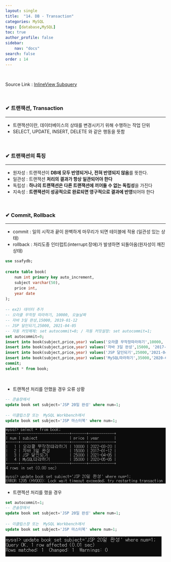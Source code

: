 ```yaml
---
layout: single
title:  "14. DB - Transaction"
categories: MySQL
tags: [database,MySQL]
toc: true
author_profile: false
sidebar:
    nav: "docs"
search: false
order : 14
---
```


<br>

Source Link : [InlineView Subquery](https://github.com/Jaehwany/Database/blob/036dc94a641e1156a4abbb18f3fbbba3a5cc7168/3.%20Subquery/2.%20Subquery_InlineView(from)/Inlineview_Subquery.sql)

<br>

### ✔ 트랜잭션, Transaction

------------------------------------------------------------------

- 트랜잭션이란, 데이터베이스의 상태를 변경시키기 위해 수행하는 작업 단위
- SELECT, UPDATE, INSERT, DELETE 와 같은 행동을 뜻함

<br>

### ✔ 트랜잭션의 특징

-----------------------------------------------

- 원자성 : 트랜잭션이 **DB에 모두 반영되거나, 전혀 반영되지 않음**를 뜻한다.
- 일관성 : 트랜잭션 **처리의 결과가 항상 일관되어야 한다**
- 독립성 : **하나의 트랜잭션은 다른 트랜잭션에 끼어들 수 없는 독립성**을 가진다
- 지속성 : **트랜잭션이 성공적으로 완료되면 영구적으로 결과에 반영**되어야 한다

<br>

### ✔ Commit, Rollback 

------------------------------------------------------------------

- commit : 일의 시작과 끝이 완벽하게 마무리가 되면 테이블에 적용 (일관성 있는 상태)
- rollback : 처리도중 인터럽트(interrupt:장애)가 발생하면 되돌아옴(원자성이 깨진 상태)

``` sql
use ssafydb;

create table book(
	num int primary key auto_increment,
	subject varchar(50),
	price int,
	year date
);

-- ex2) 데이터 추가
-- 오라클 무작정 따라하기, 10000, 오늘날짜
-- 자바 3일 완성,15000, 2019-01-12
-- JSP 달인되기,25000, 2021-04-05
-- 자동 커밋해제: set autocommit=0; / 자동 커밋설정: set autocommit=1;
set autocommit=0;
insert into book(subject,price,year) values('오라클 무작정따라하기',10000, now());
insert into book(subject,price,year) values('자바 3일 완성',15000, '2017-01-12');
insert into book(subject,price,year) values('JSP 달인되기',25000,'2021-04-05');
insert into book(subject,price,year) values('MySQL따라하기',35000,'2020-05-05');
commit;
select * from book;
```

<br>

- 트랜젝션 처리를 안했을 경우 오류 상황

``` sql
-- 콘솔창에서
update book set subject='JSP 20일 완성' where num=1;

-- 이클립스창 또는  MySQL Workbench에서
update book set subject='JSP 마스터북' where num=1;
```



![image-20220320031820402](../../../images/db/2022-03-20-db-transaction/image-20220320031820402.png)

- 트랜젝션 처리를 했을 경우

``` sql
set autocommit=1;
-- 콘솔창에서
update book set subject='JSP 20일 완성' where num=1;

-- 이클립스창 또는  MySQL Workbench에서
update book set subject='JSP 마스터북' where num=1;
```

![image-20220320031940242](../../../images/db/2022-03-20-db-transaction/image-20220320031940242.png)
